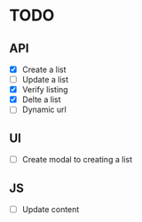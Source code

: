 # TODO
## API
- [x] Create a list
- [ ] Update a list
- [x] Verify listing
- [x] Delte a list
- [ ] Dynamic url

## UI
- [ ] Create modal to creating a list

## JS
- [ ] Update content
